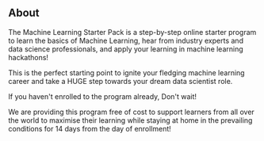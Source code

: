 ## About
The Machine Learning Starter Pack is a step-by-step online starter program to learn the basics of Machine Learning, hear from industry experts and data science professionals, and apply your learning in machine learning hackathons!

This is the perfect starting point to ignite your fledging machine learning career and take a HUGE step towards your dream data scientist role. 

If you haven't enrolled to the program already, Don't wait! 

We are providing this program free of cost to support learners from all over the world to maximise their learning while staying at home in the prevailing conditions for 14 days from the day of enrollment!


